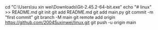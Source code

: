 cd "C:\Users\su xin wei\Downloads\Git-2.45.2-64-bit.exe"
echo "# linux" >> README.md
git init
git add README.md
git add main.py
git commit -m "first commit"
git branch -M main
git remote add origin https://github.com/2004Suxinwei/linux.git
git push -u origin main
